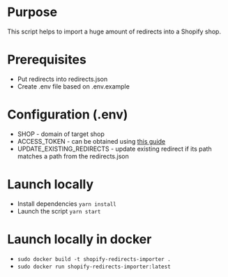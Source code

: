 # Purpose
This script helps to import a huge amount of redirects into a Shopify shop.

# Prerequisites

* Put redirects into redirects.json
* Create .env file based on .env.example

# Configuration (.env)

* SHOP - domain of target shop
* ACCESS_TOKEN - can be obtained using [this guide](https://shopify.dev/tutorials/authenticate-a-private-app-with-shopify-admin#generate-credentials-from-the-shopify-admin)
* UPDATE_EXISTING_REDIRECTS - update existing redirect if its path matches a path from the redirects.json

# Launch locally
* Install dependencies ```yarn install```
* Launch the script ```yarn start```

# Launch locally in docker
* ```sudo docker build -t shopify-redirects-importer .```
* ```sudo docker run shopify-redirects-importer:latest```
